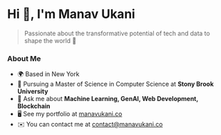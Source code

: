 # Hi 👋, I'm Manav Ukani

> Passionate about the transformative potential of tech and data to shape the world 💫

### About Me

- 🌍  Based in New York
- 📝  Pursuing a Master of Science in Computer Science at **Stony Brook University**
- 💬  Ask me about **Machine Learning, GenAI, Web Development, Blockchain**
- 🖥️  See my portfolio at [manavukani.co](http://manavukani.co)
- ✉️  You can contact me at [contact@manavukani.co](mailto:contact@manavukani.co)
